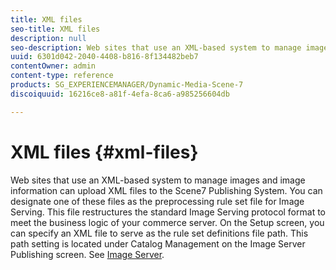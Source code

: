 ```yaml
---
title: XML files
seo-title: XML files
description: null
seo-description: Web sites that use an XML-based system to manage images and image information can upload XML files to the Scene7 Publishing System. Learn more about XML files.
uuid: 6301d042-2040-4408-b816-8f134482beb7
contentOwner: admin
content-type: reference
products: SG_EXPERIENCEMANAGER/Dynamic-Media-Scene-7
discoiquuid: 16216ce8-a81f-4efa-8ca6-a985256604db

---
```


# XML files {#xml-files}

Web sites that use an XML-based system to manage images and image information can upload XML files to the Scene7 Publishing System. You can designate one of these files as the preprocessing rule set file for Image Serving. This file restructures the standard Image Serving protocol format to meet the business logic of your commerce server. On the Setup screen, you can specify an XML file to serve as the rule set definitions file path. This path setting is located under Catalog Management on the Image Server Publishing screen. See [Image Server](publish-setup.md#image_server).

